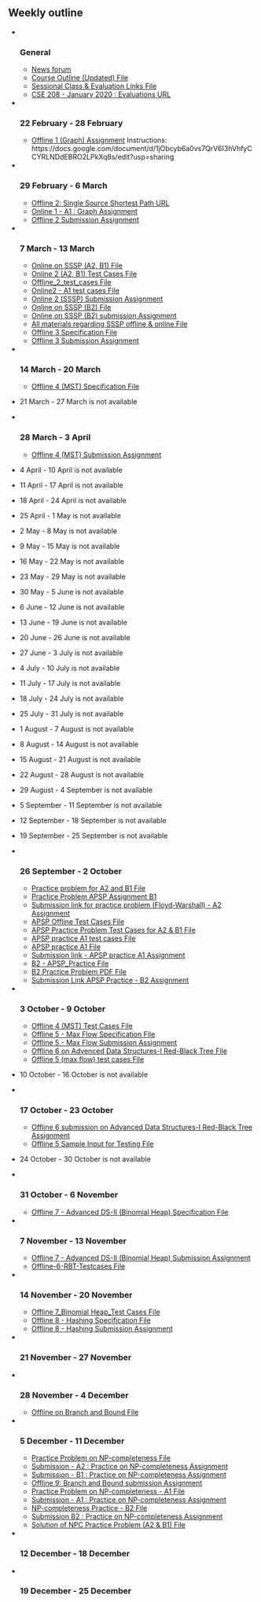 <h2>Weekly outline</h2><ul><li><img width="1" height="1" src="..%5C..%5CJanuary%202018%5CCSE102%5Cfile%5Cspacer.gif" />
<img width="1" height="1" src="..%5C..%5CJanuary%202018%5CCSE102%5Cfile%5Cspacer.gif" />
<h3>General</h3>
<ul><li>
<a href="News%20forum">News forum</a>



</li><li>
<a href="file%5CCourse_Outline_CSE208_Updated.pdf">Course Outline (Updated) File</a>



</li><li>
<a href="file%5CCSE%20208%20Class%20and%20Evaluation%20Links.pdf">Sessional Class & Evaluation Links File</a>



</li><li>
<a href="https://moodle.cse.buet.ac.bd/mod/url/view.php?id=7073">CSE 208 - January 2020 : Evaluations URL</a>



</li></ul>
</li><li><img width="1" height="1" src="..%5C..%5CJanuary%202018%5CCSE102%5Cfile%5Cspacer.gif" />
<img width="1" height="1" src="..%5C..%5CJanuary%202018%5CCSE102%5Cfile%5Cspacer.gif" />
<h3>22 February - 28 February</h3>
<ul><li>
<a href="Offline%201%20%28Graph%29%20Assignment">Offline 1 (Graph) Assignment</a>
Instructions: https://docs.google.com/document/d/1jObcyb6a0vs7QrV6I3hVhfyCCYRLNDdEBRO2LPkXq8s/edit?usp=sharing<br />





</li></ul>
</li><li><img width="1" height="1" src="..%5C..%5CJanuary%202018%5CCSE102%5Cfile%5Cspacer.gif" />
<img width="1" height="1" src="..%5C..%5CJanuary%202018%5CCSE102%5Cfile%5Cspacer.gif" />
<h3>29 February - 6 March</h3>
<ul><li>
<a href="https://moodle.cse.buet.ac.bd/mod/url/view.php?id=6276">Offline 2: Single Source Shortest Path URL</a>



</li><li>
<a href="Online%201%20-%20A1%20%20Graph%20Assignment">Online 1 - A1 : Graph Assignment</a>



</li><li>
<a href="Offline%202%20Submission%20Assignment">Offline 2 Submission Assignment</a>



</li></ul>
</li><li><img width="1" height="1" src="..%5C..%5CJanuary%202018%5CCSE102%5Cfile%5Cspacer.gif" />
<img width="1" height="1" src="..%5C..%5CJanuary%202018%5CCSE102%5Cfile%5Cspacer.gif" />
<h3>7 March - 13 March</h3>
<ul><li>
<a href="file%5CCSE208-Jan-2020_%20Single%20Source%20Shortest%20Path%20Online%201.pdf">Online on SSSP (A2, B1) File</a>



</li><li>
<a href="file%5COnline_2-A2_B1_TestCases.zip">Online 2 (A2, B1) Test Cases File</a>



</li><li>
<a href="file%5COffline_test_cases.zip">Offline_2_test_cases File</a>



</li><li>
<a href="file%5COnline2_A1_test_cases.zip">Online2 - A1 test cases File</a>



</li><li>
<a href="Online%202%20%28SSSP%29%20Submission%20Assignment">Online 2 (SSSP) Submission Assignment</a>



</li><li>
<a href="file%5COnline3.zip">Online on SSSP (B2) File</a>



</li><li>
<a href="Online%20on%20SSSP%20%28B2%29%20submission%20Assignment">Online on SSSP (B2) submission Assignment</a>



</li><li>
<a href="file%5CFor_students.zip">All materials regarding SSSP offline & online File</a>



</li><li>
<a href="file%5CCSE208%20_%20All%20Pairs%20Shortest%20Paths%20Offline.pdf">Offline 3 Specification File</a>



</li><li>
<a href="Offline%203%20Submission%20Assignment">Offline 3 Submission Assignment</a>



</li></ul>
</li><li><img width="1" height="1" src="..%5C..%5CJanuary%202018%5CCSE102%5Cfile%5Cspacer.gif" />
<img width="1" height="1" src="..%5C..%5CJanuary%202018%5CCSE102%5Cfile%5Cspacer.gif" />
<h3>14 March - 20 March</h3>
<ul><li>
<a href="file%5CMST_Offline.pdf">Offline 4 (MST) Specification File</a>



</li></ul>
</li><li>

21 March - 27 March is not available

</li><li><img width="1" height="1" src="..%5C..%5CJanuary%202018%5CCSE102%5Cfile%5Cspacer.gif" />
<img width="1" height="1" src="..%5C..%5CJanuary%202018%5CCSE102%5Cfile%5Cspacer.gif" />
<h3>28 March - 3 April</h3>
<ul><li>
<a href="Offline%204%20%28MST%29%20Submission%20Assignment">Offline 4 (MST) Submission Assignment</a>



</li></ul>
</li><li>

4 April - 10 April is not available

</li><li>

11 April - 17 April is not available

</li><li>

18 April - 24 April is not available

</li><li>

25 April - 1 May is not available

</li><li>

2 May - 8 May is not available

</li><li>

9 May - 15 May is not available

</li><li>

16 May - 22 May is not available

</li><li>

23 May - 29 May is not available

</li><li>

30 May - 5 June is not available

</li><li>

6 June - 12 June is not available

</li><li>

13 June - 19 June is not available

</li><li>

20 June - 26 June is not available

</li><li>

27 June - 3 July is not available

</li><li>

4 July - 10 July is not available

</li><li>

11 July - 17 July is not available

</li><li>

18 July - 24 July is not available

</li><li>

25 July - 31 July is not available

</li><li>

1 August - 7 August is not available

</li><li>

8 August - 14 August is not available

</li><li>

15 August - 21 August is not available

</li><li>

22 August - 28 August is not available

</li><li>

29 August - 4 September is not available

</li><li>

5 September - 11 September is not available

</li><li>

12 September - 18 September is not available

</li><li>

19 September - 25 September is not available

</li><li><img width="1" height="1" src="..%5C..%5CJanuary%202018%5CCSE102%5Cfile%5Cspacer.gif" />
<img width="1" height="1" src="..%5C..%5CJanuary%202018%5CCSE102%5Cfile%5Cspacer.gif" />
<h3>26 September - 2 October</h3>
<ul><li>
<a href="file%5COnline_A2_B1.pdf">Practice problem for A2 and B1 File</a>



</li><li>
<a href="Practice%20Problem%20APSP%20Assignment%20B1">Practice Problem APSP Assignment B1</a>



</li><li>
<a href="Submission%20link%20for%20practice%20problem%20%28Floyd-Warshall%29%20-%20A2%20Assignment">Submission link for practice problem (Floyd-Warshall) - A2 Assignment</a>



</li><li>
<a href="file%5CAPSP_Offline_Test_Cases.zip">APSP Offline Test Cases File</a>



</li><li>
<a href="file%5CAPSP_PP_B1_A2_Test_Cases.zip">APSP Practice Problem Test Cases for A2 & B1 File</a>



</li><li>
<a href="file%5CAPSP_Practice_A1_test_cases.zip">APSP practice A1 test cases File</a>



</li><li>
<a href="file%5CAPSP_Practice_A1.pdf">APSP practice A1 File</a>



</li><li>
<a href="Submission%20link%20-%20APSP%20practice%20A1%20Assignment">Submission link - APSP practice A1 Assignment</a>



</li><li>
<a href="file%5CPractice_Problem_APSP_B2.zip">B2 - APSP_Practice File</a>



</li><li>
<a href="file%5COnline_B2.pdf">B2 Practice Problem PDF File</a>



</li><li>
<a href="Submission%20Link%20APSP%20Practice%20-%20B2%20Assignment">Submission Link APSP Practice - B2 Assignment</a>



</li></ul>
</li><li><img width="1" height="1" src="..%5C..%5CJanuary%202018%5CCSE102%5Cfile%5Cspacer.gif" />
<img width="1" height="1" src="..%5C..%5CJanuary%202018%5CCSE102%5Cfile%5Cspacer.gif" />
<h3>3 October - 9 October</h3>
<ul><li>
<a href="file%5CMST_Sample_TestCases.zip">Offline 4 (MST) Test Cases File</a>



</li><li>
<a href="file%5COffline%205%20-%20Max%20flow%20specification.pdf">Offline 5 - Max Flow Specification File</a>



</li><li>
<a href="Offline%205%20-%20Max%20Flow%20Submission%20Assignment">Offline 5 - Max Flow Submission Assignment</a>



</li><li>
<a href="file%5CJan_2020_CSE_208_Red_Black_Tree.pdf">Offline 6 on Advenced Data Structures-I Red-Black Tree File</a>



</li><li>
<a href="file%5COffline%205%20test%20cases.zip">Offline 5 (max flow) test cases File</a>



</li></ul>
</li><li>

10 October - 16 October is not available

</li><li><img width="1" height="1" src="..%5C..%5CJanuary%202018%5CCSE102%5Cfile%5Cspacer.gif" />
<img width="1" height="1" src="..%5C..%5CJanuary%202018%5CCSE102%5Cfile%5Cspacer.gif" />
<h3>17 October - 23 October</h3>
<ul><li>
<a href="Offline%206%20submission%20on%20Advanced%20Data%20Structures-I%20Red-Black%20Tree%20Assignment">Offline 6 submission on Advanced Data Structures-I Red-Black Tree Assignment</a>



</li><li>
<a href="file%5Coffline5_testcases.txt">Offline 5 Sample Input for Testing File</a>



</li></ul>
</li><li>

24 October - 30 October is not available

</li><li><img width="1" height="1" src="..%5C..%5CJanuary%202018%5CCSE102%5Cfile%5Cspacer.gif" />
<img width="1" height="1" src="..%5C..%5CJanuary%202018%5CCSE102%5Cfile%5Cspacer.gif" />
<h3>31 October - 6 November</h3>
<ul><li>
<a href="file%5CAdvanced_DS-II_Binomial_Heap_Offline.pdf">Offline 7 - Advanced DS-II (Binomial Heap) Specification File</a>



</li></ul>
</li><li><img width="1" height="1" src="..%5C..%5CJanuary%202018%5CCSE102%5Cfile%5Cspacer.gif" />
<img width="1" height="1" src="..%5C..%5CJanuary%202018%5CCSE102%5Cfile%5Cspacer.gif" />
<h3>7 November - 13 November</h3>
<ul><li>
<a href="Offline%207%20-%20Advanced%20DS-II%20%28Binomial%20Heap%29%20Submission%20Assignment">Offline 7 - Advanced DS-II (Binomial Heap) Submission Assignment</a>



</li><li>
<a href="file%5Cinput.zip">Offline-6-RBT-Testcases File</a>



</li></ul>
</li><li><img width="1" height="1" src="..%5C..%5CJanuary%202018%5CCSE102%5Cfile%5Cspacer.gif" />
<img width="1" height="1" src="..%5C..%5CJanuary%202018%5CCSE102%5Cfile%5Cspacer.gif" />
<h3>14 November - 20 November</h3>
<ul><li>
<a href="file%5COffline_Binomial-Heap_Testcases.zip">Offline 7_Binomial Heap_Test Cases File</a>



</li><li>
<a href="file%5CHashing_Offline.pdf">Offline 8 - Hashing Specification File</a>



</li><li>
<a href="Offline%208%20-%20Hashing%20Submission%20Assignment">Offline 8 - Hashing Submission Assignment</a>



</li></ul>
</li><li><img width="1" height="1" src="..%5C..%5CJanuary%202018%5CCSE102%5Cfile%5Cspacer.gif" />
<img width="1" height="1" src="..%5C..%5CJanuary%202018%5CCSE102%5Cfile%5Cspacer.gif" />
<h3>21 November - 27 November</h3>
<ul></ul>
</li><li><img width="1" height="1" src="..%5C..%5CJanuary%202018%5CCSE102%5Cfile%5Cspacer.gif" />
<img width="1" height="1" src="..%5C..%5CJanuary%202018%5CCSE102%5Cfile%5Cspacer.gif" />
<h3>28 November - 4 December</h3>
<ul><li>
<a href="file%5CCSE208-Jan-2020_%20Branch%20and%20Bound.pdf">Offline on Branch and Bound File</a>



</li></ul>
</li><li><img width="1" height="1" src="..%5C..%5CJanuary%202018%5CCSE102%5Cfile%5Cspacer.gif" />
<img width="1" height="1" src="..%5C..%5CJanuary%202018%5CCSE102%5Cfile%5Cspacer.gif" />
<h3>5 December - 11 December</h3>
<ul><li>
<a href="file%5CNP%20Completeness.docx">Practice Problem on NP-completeness File</a>



</li><li>
<a href="Submission%20-%20A2%20%20Practice%20on%20NP-completeness%20Assignment">Submission - A2 : Practice on NP-completeness Assignment</a>



</li><li>
<a href="Submission%20-%20B1%20%20Practice%20on%20NP-completeness%20Assignment">Submission - B1 : Practice on NP-completeness Assignment</a>



</li><li>
<a href="Offline%209%20Branch%20and%20Bound%20submission%20Assignment">Offline 9: Branch and Bound submission Assignment</a>



</li><li>
<a href="file%5CNP.pdf">Practice Problem on NP-completeness - A1 File</a>



</li><li>
<a href="Submission%20-%20A1%20%20Practice%20on%20NP-completeness%20Assignment">Submission - A1 : Practice on NP-completeness Assignment</a>



</li><li>
<a href="file%5CNP%20Completeness%20Practice%20-%20B2.docx">NP-completeness Practice - B2 File</a>



</li><li>
<a href="Submission%20B2%20%20Practice%20on%20NP-completeness%20Assignment">Submission B2 : Practice on NP-completeness Assignment</a>



</li><li>
<a href="file%5CNPC_Practice_Problem_Solution_A2_B1.pdf">Solution of NPC Practice Problem (A2 & B1) File</a>



</li></ul>
</li><li><img width="1" height="1" src="..%5C..%5CJanuary%202018%5CCSE102%5Cfile%5Cspacer.gif" />
<img width="1" height="1" src="..%5C..%5CJanuary%202018%5CCSE102%5Cfile%5Cspacer.gif" />
<h3>12 December - 18 December</h3>
<ul></ul>
</li><li><img width="1" height="1" src="..%5C..%5CJanuary%202018%5CCSE102%5Cfile%5Cspacer.gif" />
<img width="1" height="1" src="..%5C..%5CJanuary%202018%5CCSE102%5Cfile%5Cspacer.gif" />
<h3>19 December - 25 December</h3>
<ul></ul>
</li></ul>
